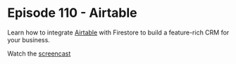 # Episode 110 - Airtable

Learn how to integrate [Airtable](https://airtable.com/invite/r/Fikt3lti) with Firestore to build a feature-rich CRM for your business. 

Watch the [screencast](https://angularfirebase.com/lessons/)